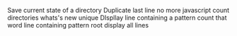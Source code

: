 Save current state of a directory
Duplicate last line
no more javascript
count directories
whats's new
unique
DIspllay line containing a pattern
count that word
line containing pattern root
display all lines
